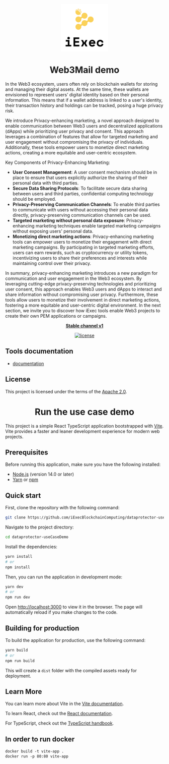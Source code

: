 <p align="center">
  <a href="https://iex.ec/" rel="noopener" target="_blank"><img width="150" src="./src/assets/logo-readme.jpg" alt="iExec logo"/></a>
</p>

<h1 align="center">Web3Mail demo</h1>

In the Web3 ecosystem, users often rely on blockchain wallets for storing and managing their digital assets. At the same time, these wallets are envisioned to represent users’ digital identity based on their personal information. This means that if a wallet address is linked to a user's identity, their transaction history and holdings can be tracked, posing a huge privacy risk.

We introduce Privacy-enhancing marketing, a novel approach designed to enable communication between Web3 users and decentralized applications (dApps) while prioritizing user privacy and consent. This approach leverages a combination of features that allow for targeted marketing and user engagement without compromising the privacy of individuals. Additionally, these tools empower users to monetize direct marketing actions, creating a more equitable and user-centric ecosystem.

Key Components of Privacy-Enhancing Marketing:
- **User Consent Management**: A user consent mechanism should be in place to ensure that users explicitly authorize the sharing of their personal data with third parties.
- **Secure Data Sharing Protocols**: To facilitate secure data sharing between users and third parties, confidential computing technology should be employed. 
- **Privacy-Preserving Communication Channels**: To enable third parties to communicate with users without accessing their personal data directly, privacy-preserving communication channels can be used.
- **Targeted marketing without personal data exposure**: Privacy-enhancing marketing techniques enable targeted marketing campaigns without exposing users' personal data. 
- **Monetizing direct marketing actions**: Privacy-enhancing marketing tools can empower users to monetize their engagement with direct marketing campaigns. By participating in targeted marketing efforts, users can earn rewards, such as cryptocurrency or utility tokens, incentivizing users to share their preferences and interests while maintaining control over their privacy.

In summary, privacy-enhancing marketing introduces a new paradigm for communication and user engagement in the Web3 ecosystem. By leveraging cutting-edge privacy-preserving technologies and prioritizing user consent, this approach enables Web3 users and dApps to interact and share information without compromising user privacy. Furthermore, these tools allow users to monetize their involvement in direct marketing actions, fostering a more equitable and user-centric digital environment.
In the next section, we invite you to discover how iExec tools enable Web3 projects to create their own PEM applications or campaigns.

<div align="center">

**[Stable channel v1](https://iex.ec/)**

 [![license](https://img.shields.io/badge/license-Apache%202-blue)](/LICENSE)

</div>

## Tools documentation

[//]: # 'Add link to documentation gitbook when published'

- [documentation](https://docs.iex.ec/tools/overview/use-case-demo/privacy-enhancing-marketing)

## License

This project is licensed under the terms of the
[Apache 2.0](/LICENSE).


<h1 align="center">Run the use case demo</h1>

This project is a simple React TypeScript application bootstrapped with [Vite](https://vitejs.dev/). Vite provides a faster and leaner development experience for modern web projects.

## Prerequisites

Before running this application, make sure you have the following installed:

- [Node.js](https://nodejs.org/) (version 14.0 or later)
- [Yarn](https://yarnpkg.com/) or [npm](https://www.npmjs.com/)

## Quick start

First, clone the repository with the following command:

```bash
git clone https://github.com/iExecBlockchainComputing/dataprotector-useCaseDemo.git
```

Navigate to the project directory:

```bash
cd dataprotector-useCaseDemo
```

Install the dependencies:

```bash
yarn install
# or
npm install
```

Then, you can run the application in development mode:

```bash
yarn dev
# or
npm run dev
```

Open [http://localhost:3000](http://localhost:5173) to view it in the browser. The page will automatically reload if you make changes to the code.

## Building for production

To build the application for production, use the following command:

```bash
yarn build
# or
npm run build
```

This will create a `dist` folder with the compiled assets ready for deployment.

## Learn More

You can learn more about Vite in the [Vite documentation](https://vitejs.dev/guide/).

To learn React, check out the [React documentation](https://reactjs.org/).

For TypeScript, check out the [TypeScript handbook](https://www.typescriptlang.org/docs/).

## In order to run docker

```
docker build -t vite-app .
docker run -p 80:80 vite-app
```

